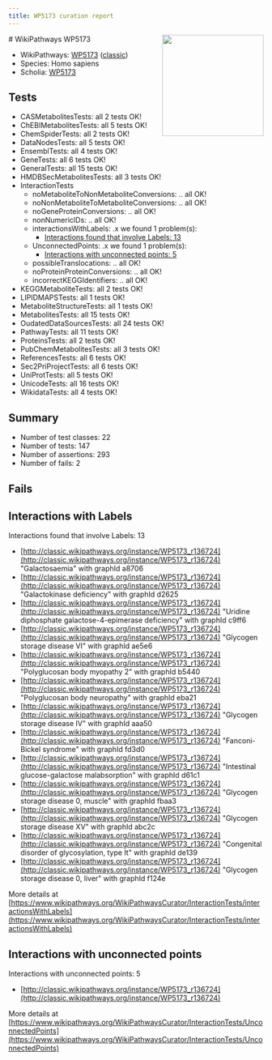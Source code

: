 ```yaml
---
title: WP5173 curation report
---
```


<img style="float: right; width: 200px" src="https://upload.wikimedia.org/wikipedia/commons/thumb/8/83/Wplogo_with_text_500.png/640px-Wplogo_with_text_500.png" />
# WikiPathways WP5173

* WikiPathways: [WP5173](https://wikipathways.org/pathways/WP5173) ([classic](https://classic.wikipathways.org/instance/WP5173))
* Species: Homo sapiens
* Scholia: [WP5173](https://scholia.toolforge.org/wikipathways/WP5173)
## Tests
* CASMetabolitesTests: all 2 tests OK!
* ChEBIMetabolitesTests: all 5 tests OK!
* ChemSpiderTests: all 2 tests OK!
* DataNodesTests: all 5 tests OK!
* EnsemblTests: all 4 tests OK!
* GeneTests: all 6 tests OK!
* GeneralTests: all 15 tests OK!
* HMDBSecMetabolitesTests: all 3 tests OK!
* InteractionTests
    * noMetaboliteToNonMetaboliteConversions: .. all OK!
    * noNonMetaboliteToMetaboliteConversions: .. all OK!
    * noGeneProteinConversions: .. all OK!
    * nonNumericIDs: .. all OK!
    * interactionsWithLabels: .x we found 1 problem(s):
        * [Interactions found that involve Labels: 13](#fe97a8bb)
    * UnconnectedPoints: .x we found 1 problem(s):
        * [Interactions with unconnected points: 5](#35a61add)
    * possibleTranslocations: .. all OK!
    * noProteinProteinConversions: .. all OK!
    * incorrectKEGGIdentifiers: .. all OK!
* KEGGMetaboliteTests: all 2 tests OK!
* LIPIDMAPSTests: all 1 tests OK!
* MetaboliteStructureTests: all 1 tests OK!
* MetabolitesTests: all 15 tests OK!
* OudatedDataSourcesTests: all 24 tests OK!
* PathwayTests: all 11 tests OK!
* ProteinsTests: all 2 tests OK!
* PubChemMetabolitesTests: all 3 tests OK!
* ReferencesTests: all 6 tests OK!
* Sec2PriProjectTests: all 6 tests OK!
* UniProtTests: all 5 tests OK!
* UnicodeTests: all 16 tests OK!
* WikidataTests: all 4 tests OK!


## Summary

* Number of test classes: 22
* Number of tests: 147
* Number of assertions: 293
* Number of fails: 2

## Fails

<a name="fe97a8bb" />

## Interactions with Labels

Interactions found that involve Labels: 13

* [http://classic.wikipathways.org/instance/WP5173_r136724](http://classic.wikipathways.org/instance/WP5173_r136724) "Galactosaemia" with graphId a8706
* [http://classic.wikipathways.org/instance/WP5173_r136724](http://classic.wikipathways.org/instance/WP5173_r136724) "Galactokinase deficiency" with graphId d2625
* [http://classic.wikipathways.org/instance/WP5173_r136724](http://classic.wikipathways.org/instance/WP5173_r136724) "Uridine diphosphate 
galactose-4-epimerase 
deficiency" with graphId c9ff6
* [http://classic.wikipathways.org/instance/WP5173_r136724](http://classic.wikipathways.org/instance/WP5173_r136724) "Glycogen storage 
disease VI" with graphId ae5e6
* [http://classic.wikipathways.org/instance/WP5173_r136724](http://classic.wikipathways.org/instance/WP5173_r136724) "Polyglucosan body myopathy 2" with graphId b5440
* [http://classic.wikipathways.org/instance/WP5173_r136724](http://classic.wikipathways.org/instance/WP5173_r136724) "Polyglucosan body
neuropathy" with graphId eba21
* [http://classic.wikipathways.org/instance/WP5173_r136724](http://classic.wikipathways.org/instance/WP5173_r136724) "Glycogen storage 
disease IV" with graphId aaa50
* [http://classic.wikipathways.org/instance/WP5173_r136724](http://classic.wikipathways.org/instance/WP5173_r136724) "Fanconi-Bickel syndrome" with graphId fd3d0
* [http://classic.wikipathways.org/instance/WP5173_r136724](http://classic.wikipathways.org/instance/WP5173_r136724) "Intestinal glucose-galactose 
malabsorption" with graphId d61c1
* [http://classic.wikipathways.org/instance/WP5173_r136724](http://classic.wikipathways.org/instance/WP5173_r136724) "Glycogen storage
disease 0, muscle" with graphId fbaa3
* [http://classic.wikipathways.org/instance/WP5173_r136724](http://classic.wikipathways.org/instance/WP5173_r136724) "Glycogen storage disease XV" with graphId abc2c
* [http://classic.wikipathways.org/instance/WP5173_r136724](http://classic.wikipathways.org/instance/WP5173_r136724) "Congenital disorder of glycosylation, 
type It" with graphId de139
* [http://classic.wikipathways.org/instance/WP5173_r136724](http://classic.wikipathways.org/instance/WP5173_r136724) "Glycogen storage
disease 0, liver" with graphId f124e


More details at [https://www.wikipathways.org/WikiPathwaysCurator/InteractionTests/interactionsWithLabels](https://www.wikipathways.org/WikiPathwaysCurator/InteractionTests/interactionsWithLabels)

<a name="35a61add" />

## Interactions with unconnected points

Interactions with unconnected points: 5

* [http://classic.wikipathways.org/instance/WP5173_r136724](http://classic.wikipathways.org/instance/WP5173_r136724)


More details at [https://www.wikipathways.org/WikiPathwaysCurator/InteractionTests/UnconnectedPoints](https://www.wikipathways.org/WikiPathwaysCurator/InteractionTests/UnconnectedPoints)

